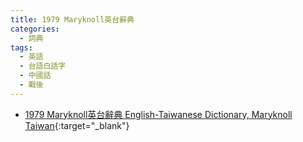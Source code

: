 ```yaml
---
title: 1979 Maryknoll英台辭典
categories: 
  - 詞典
tags:
  - 英語
  - 台語白話字
  - 中國話
  - 戰後
---
```


- [1979 Maryknoll英台辭典 English-Taiwanese Dictionary, Maryknoll Taiwan](https://kiek.taigi.info/1976MaryknollTaiengSutian/){:target="_blank"}
